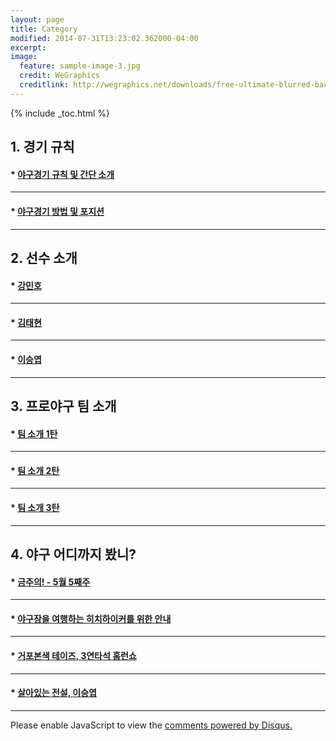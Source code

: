 ```yaml
---
layout: page
title: Category
modified: 2014-07-31T13:23:02.362000-04:00
excerpt:
image:
  feature: sample-image-3.jpg
  credit: WeGraphics
  creditlink: http://wegraphics.net/downloads/free-ultimate-blurred-background-pack/
---
```


{% include _toc.html %}

## 1. 경기 규칙

#### * <a href="baseball_rule/"> 야구경기 규칙 및 간단 소개 </a>

---

#### * <a href="how_to_play_baseball/">야구경기 방법 및 포지션 </a>


---

## 2. 선수 소개

#### * <a href="KANG-MIN-HO/"> 강민호 </a>

---

#### * <a href="../posts/KIM-TAE-HYUN/"> 김태현 </a>

---

#### * <a href="LEE-SEOUNG-YEUP/"> 이승엽 </a>

---

## 3. 프로야구 팀 소개

#### * <a href="/team"> 팀 소개 1탄 </a>

---

#### * <a href="/team2"> 팀 소개 2탄 </a>

---

#### * <a href="/team3"> 팀 소개 3탄 </a>

---

## 4. 야구 어디까지 봤니?

#### * <a href="/this_week_prize1/"> 금주의! - 5월 5째주 </a>

---

#### * <a href="/this_week_prize2/"> 야구장을 여행하는 히치하이커를 위한 안내 </a>

---

#### * <a href="/who-is-todays-star"> 거포본색 테이즈, 3연타석 홈런쇼 </a>

---

#### * <a href="/400HR"> 살아있는 전설, 이승엽 </a>

---

<div id="disqus_thread"></div>
<script type="text/javascript">
    /* * * CONFIGURATION VARIABLES * * */
    var disqus_shortname = 'utuutu';
    
    /* * * DON'T EDIT BELOW THIS LINE * * */
    (function() {
        var dsq = document.createElement('script'); dsq.type = 'text/javascript'; dsq.async = true;
        dsq.src = '//' + disqus_shortname + '.disqus.com/embed.js';
        (document.getElementsByTagName('head')[0] || document.getElementsByTagName('body')[0]).appendChild(dsq);
    })();
</script>
<noscript>Please enable JavaScript to view the <a href="https://disqus.com/?ref_noscript" rel="nofollow">comments powered by Disqus.</a></noscript>

